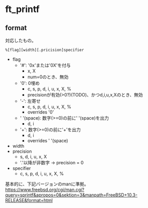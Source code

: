 # ft_printf

## format
対応したもの。
```
%[flag][width][.pricision]specifier
```
- flag
    - '#': '0x'または'0X'を付与
        - x, X
        - num=0のとき、無効 
    - '0': 0埋め
        - c, s, p, d, i, u, x, X, % 
        - precisionが有効(>0?)(TODO)、かつd,i,u,x,Xのとき、無効
    - '-': 左寄せ
        - c, s, p, d, i, u, x, X, %
        - overrides '0'
    - ' '(space): 数字(>=0)の前に' '(space)を出力
        - d, i
    - '+': 数字(>=0)の前に'+'を出力
        - d, i
        - overrides ' '(space)
- width
- precision
    - s, d, i, u, x, X
    - '.'以降が非数字 -> precision = 0
- specifier
    - c, s, p, d, i, u, x, X, %

基本的に、下記バージョンのmanに準拠。  
https://www.freebsd.org/cgi/man.cgi?query=sprintf&apropos=0&sektion=3&manpath=FreeBSD+10.3-RELEASE&format=html
